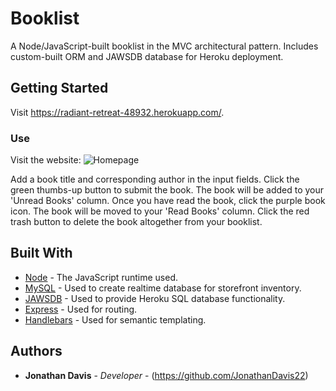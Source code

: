 # Booklist

A Node/JavaScript-built booklist in the MVC architectural pattern. Includes custom-built ORM and JAWSDB database for Heroku deployment.

## Getting Started

Visit https://radiant-retreat-48932.herokuapp.com/.

### Use

Visit the website:
![Homepage](https://raw.githubusercontent.com/JonathanDavis22/booklist/master/screenshots/index.png "Homepage")

Add a book title and corresponding author in the input fields. Click the green thumbs-up button to submit the book. The book will be added to your 'Unread Books' column. Once you have read the book, click the purple book icon. The book will be moved to your 'Read Books' column. Click the red trash button to delete the book altogether from your booklist.


## Built With

* [Node](https://nodejs.org/api/http.html) - The JavaScript runtime used.
* [MySQL](https://www.mysql.com/) - Used to create realtime database for storefront inventory.
* [JAWSDB](https://elements.heroku.com/addons/jawsdb) - Used to provide Heroku SQL database functionality.
* [Express](https://expressjs.com/) - Used for routing.
* [Handlebars](https://handlebarsjs.com/) - Used for semantic templating.

## Authors

* **Jonathan Davis** - *Developer* - (https://github.com/JonathanDavis22)

